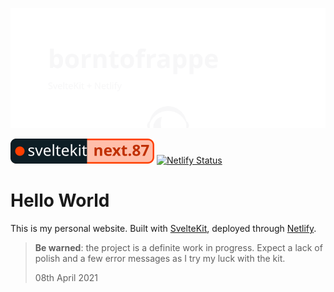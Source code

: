 [![borntofrappe with SvelteKit and Netlify](https://raw.githubusercontent.com/borntofrappe/borntofrappe/master/banner.svg)](http://borntofrappe.netlify.app/)

[![sveltekit version](https://raw.githubusercontent.com/borntofrappe/borntofrappe/master/sveltekit-badge.svg)](https://github.com/sveltejs/kit) [![Netlify Status](https://api.netlify.com/api/v1/badges/4e7278de-b395-4b4c-a54c-4c12fbd57fc9/deploy-status)](https://app.netlify.com/sites/borntofrappe/deploys)

# Hello World

This is my personal website. Built with [SvelteKit](https://github.com/sveltejs/kit), deployed through [Netlify](https://www.netlify.com/).

> **Be warned**: the project is a definite work in progress. Expect a lack of polish and a few error messages as I try my luck with the kit.
>
> 08th April 2021
